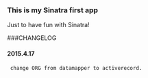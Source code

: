 ### This is my Sinatra first app

Just to have fun with Sinatra!

###CHANGELOG

#### 2015.4.17

     change ORG from datamapper to activerecord.